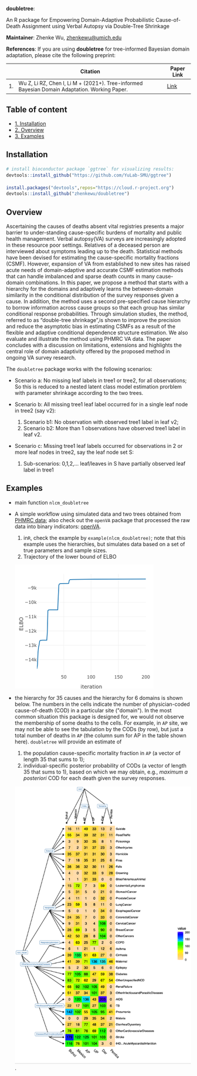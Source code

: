 **doubletree**: 

An R package for Empowering Domain-Adaptive Probabilistic Cause-of-Death Assignment using Verbal Autopsy via Double-Tree Shrinkage

**Maintainer**: Zhenke Wu, zhenkewu@umich.edu


**References**: If you are using **doubletree** for tree-informed Bayesian domain
adaptation, please cite the following preprint:

|       | Citation     | Paper Link
| -------------  | -------------  | -------------  |
|  1.   | Wu Z, Li RZ, Chen I, Li M + (2021+). Tree-informed Bayesian Domain Adaptation. Working Paper.   |[Link]()| 


## Table of content
- [1. Installation](#id-section1)
- [2. Overview](#id-section2)
- [3. Examples](#id-section3)

<div id='id-section1'/>

Installation
--------------
```r
# install bioconductor package `ggtree` for visualizing results:
devtools::install_github("https://github.com/YuLab-SMU/ggtree")

install.packages("devtools",repos="https://cloud.r-project.org")
devtools::install_github("zhenkewu/doubletree")
```



<div id='id-section2'/>

Overview
----------
Ascertaining the causes of deaths absent vital registries presents a major barrier to under-standing  cause-specific  burdens  of  mortality  and  public  health  management.   Verbal  autopsy(VA) surveys are increasingly adopted in these resource poor settings.  Relatives of a deceased person are interviewed about symptoms leading up to the death.  Statistical methods have been devised for estimating the cause-specific mortality fractions (CSMF). However, expansion of VA from established to new sites has raised acute needs of domain-adaptive and accurate CSMF estimation methods that can handle imbalanced and sparse death counts in many cause-domain combinations.  In this paper, we propose a method that starts with a hierarchy for the domains and adaptively learns the between-domain similarity in the conditional distribution of the survey responses given a cause.  In addition,  the method uses a second pre-specified cause hierarchy to borrow information across cause groups so that each group has similar conditional response probabilities.  Through simulation studies, the method, referred to as “double-tree shrinkage”,is shown to improve the precision and reduce the asymptotic bias in estimating CSMFs as a result of the flexible and adaptive conditional dependence structure estimation.  We also evaluate and illustrate the method using PHMRC VA data.  The paper concludes with a discussion on limitations,  extensions and highlights the central role of domain adaptivity offered by the proposed method in ongoing VA survey research.


The `doubletree` package works with the following scenarios:

* Scenario a: No missing leaf labels in tree1 or tree2, for all observations; So this is reduced to a nested latent class model estimation prorblem with parameter shrinkage according to the two trees.

* Scenario b: All missing tree1 leaf label occurred for in a single leaf node in tree2 (say v2):
    1. Scenario b1: No observation with observed tree1 label in leaf v2;
    2. Scenario b2: More than 1 observations have observed tree1 label in leaf v2.

* Scenario c: Missing tree1 leaf labels occurred for observations in 2 or more leaf nodes in tree2, say the leaf node set S:
    1. Sub-scenarios: 0,1,2,... leaf/leaves in S have partially observed leaf label in tree1


<div id='id-section3'/>

Examples 
---------

* main function `nlcm_doubletree`

* A simple workflow using simulated data and two trees obtained from [PHMRC data](http://ghdx.healthdata.org/record/ihme-data/population-health-metrics-research-consortium-gold-standard-verbal-autopsy-data-2005-2011); also check out the `openVA` package that processed the raw data into binary indicators: [openVA](https://github.com/verbal-autopsy-software/openVA).
    1. in`R`, check the example by `example(nlcm_doubletree)`; note that this example uses the hierarchies, but simulates data based on a set of true parameters and sample sizes.
    2. Trajectory of the lower bound of ELBO
    
    ![](inst/example_figure/elbo.png)
    
    
* the hierarchy for 35 causes and the hierarchy for 6 domains is shown below. The numbers in the cells indicate the number of physician-coded cause-of-death (COD) in a particular site ("domain"). In the most common situation this package is designed for, we would not observe the membership of some deaths to the cells. For example, in `AP` site, we may not be able to see the tabulation by the CODs (by row), but just a total number of deaths in `AP` (the column sum for AP in the table shown here). `doubletree` will provide an estimate of 
    1. the population cause-specific mortality fraction in `AP` (a vector of length 35 that sums to 1);
    2. individual-specific posterior probability of CODs (a vector of length 35 that sums to 1), based on which we may obtain, e.g., _maximum a posteriori_ COD for each death given the survey responses.
    
    ![](inst/example_figure/double_tree_deathcounts_otherNCD.png).
    
